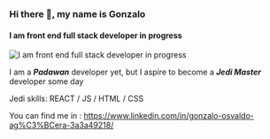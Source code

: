 ### Hi there 👋, my name is Gonzalo
#### I am front end full stack developer in progress
![I am front end full stack developer in progress](https://fontmeme.com/permalink/210804/b78e32dd59010f47fe838864ea6439a8.png)

I am a ***Padawan*** developer yet, but I aspire to become a ***Jedi Master*** developer some day

 Jedi skills:   REACT / JS / HTML / CSS

You can find me in : https://www.linkedin.com/in/gonzalo-osvaldo-ag%C3%BCera-3a3a49218/




